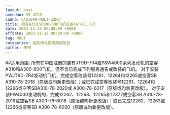 ```yaml
---
layout: post
amendno: 39-4228
cadno: CAD1999-MULT-22R2
title: 检查A310/A300-600飞机反推(ATA71,78)
date: 2003-11-26 00:00:00 +0800
effdate: 2003-11-19 00:00:00 +0800
tag: MULT
categories: 民航西北管理局适航处
author: 李锐
---
```


##适用范围:
所有在中国注册的装有JT9D-7R4或P&W4000系列发动机的空客A310和A300-600飞机，但不含已完成下列服务通告或改装的飞机。
对于安装PWJT9D-7R4发动机飞机，完成空客改装号12261、12264和12265或空客SB A310-78-2018（原版或昀新更改版）；或已完成空客改装号12261、12264和12266或空客SBA310-78-2020或 A300-78-6017（原版或昀新更改版）。
对于安装PW4000发动机的，完成12262、12263、12265和12377或空客SB A310-78-2019或空客SB A300-78-6018（原版或昀新更改版）；或已完成12262、12263或12266或空客SB A300-78-6020（原版或昀新更改版）。

